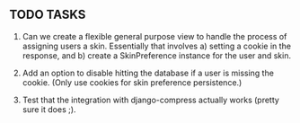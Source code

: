 
## TODO TASKS

1.  Can we create a flexible general purpose view to
    handle the process of assigning users a skin.
    Essentially that involves a) setting a cookie in
    the response, and b) create a SkinPreference instance
    for the user and skin.

3.  Add an option to disable hitting the database if
    a user is missing the cookie. (Only use cookies for
    skin preference persistence.)

4.  Test that the integration with django-compress
    actually works (pretty sure it does ;).